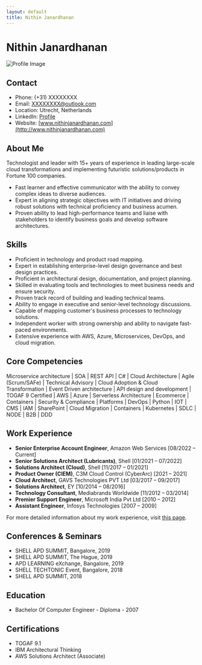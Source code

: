 ```yaml
---
layout: default
title: Nithin Janardhanan
---
```


# Nithin Janardhanan

![Profile Image](/assets/profile-image.jpg)  <!-- Add your profile image here -->

## Contact
- Phone: (+31) XXXXXXXX
- Email: XXXXXXXX@outlook.com
- Location: Utrecht, Netherlands
- LinkedIn: [Profile](https://www.linkedin.com/in/janardhanannithin/)
- Website: [www.nithinjanardhanan.com](http://www.nithinjanardhanan.com)

## About Me

Technologist and leader with 15+ years of experience in leading large-scale cloud transformations and implementing futuristic solutions/products in Fortune 100 companies. 

- Fast learner and effective communicator with the ability to convey complex ideas to diverse audiences.
- Expert in aligning strategic objectives with IT initiatives and driving robust solutions with technical proficiency and business acumen.
- Proven ability to lead high-performance teams and liaise with stakeholders to identify business goals and develop software architectures.

## Skills
- Proficient in technology and product road mapping.
- Expert in establishing enterprise-level design governance and best design practices.
- Proficient in architectural design, documentation, and project planning.
- Skilled in evaluating tools and technologies to meet business needs and ensure security.
- Proven track record of building and leading technical teams.
- Ability to engage in executive and senior-level technology discussions.
- Capable of mapping customer's business processes to technology solutions.
- Independent worker with strong ownership and ability to navigate fast-paced environments.
- Extensive experience with AWS, Azure, Microservices, DevOps, and cloud migration.

## Core Competencies
Microservice architecture | SOA | REST API | C# | Cloud Architecture | Agile (Scrum/SAFe) | Technical Advisory | Cloud Adoption & Cloud Transformation | Event Driven architecture | API design and development | TOGAF 9 Certified | AWS | Azure | Serverless Architecture | Ecommerce | Containers | Security & Compliance | Platforms | DevOps | Python | IOT | CMS | IAM | SharePoint | Cloud Migration | Containers | Kubernetes | SDLC | NODE | B2B | DDD 

## Work Experience
- **Senior Enterprise Account Engineer**, Amazon Web Services [08/2022 – Current]
- **Senior Solutions Architect (Lubricants)**, Shell [01/2021 – 07/2022]
- **Solutions Architect (Cloud)**, Shell [11/2017 – 01/2021]
- **Product Owner (CIEM)**, C3M Cloud Control (CyberArc) [2021 – 2021]
- **Cloud Architect**, GAVS Technologies PVT Ltd [03/2017 – 09/2017]
- **Solutions Architect**, EY [10/2014 – 08/2016]
- **Technology Consultant**, Mediabrands Worldwide [11/2012 – 03/2014]
- **Premier Support Engineer**, Microsoft India Pvt Ltd [2010 – 2012]
- **Assistant Engineer**, Infosys Technologies [2007 – 2009]

For more detailed information about my work experience, visit [this page](/experience).

## Conferences & Seminars
- SHELL APD SUMMIT, Bangalore, 2019
- SHELL APD SUMMIT, The Hague, 2019
- APD LEARNING eXchange, Bangalore, 2019
- SHELL TECHTONIC Event, Bangalore, 2018
- SHELL APD SUMMIT, 2018

## Education
- Bachelor Of Computer Engineer - Diploma - 2007

## Certifications
- TOGAF 9.1
- IBM Architectural Thinking
- AWS Solutions Architect (Associate)

